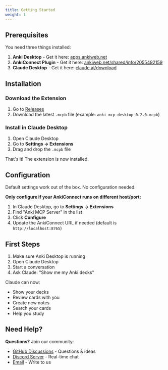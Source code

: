 ```yaml
---
title: Getting Started
weight: 1
---
```


## Prerequisites

You need three things installed:

1. **Anki Desktop** - Get it here: [apps.ankiweb.net](https://apps.ankiweb.net/)
2. **AnkiConnect Plugin** - Get it here: [ankiweb.net/shared/info/2055492159](https://ankiweb.net/shared/info/2055492159)
3. **Claude Desktop** - Get it here: [claude.ai/download](https://claude.ai/download)

## Installation

### Download the Extension

1. Go to [Releases](https://github.com/anki-mcp/anki-mcp-desktop/releases)
2. Download the latest `.mcpb` file (example: `anki-mcp-desktop-0.2.0.mcpb`)

### Install in Claude Desktop

1. Open Claude Desktop
2. Go to **Settings → Extensions**
3. Drag and drop the `.mcpb` file

That's it! The extension is now installed.

## Configuration

Default settings work out of the box. No configuration needed.

**Only configure if your AnkiConnect runs on different host/port:**

1. In Claude Desktop, go to **Settings → Extensions**
2. Find "Anki MCP Server" in the list
3. Click **Configure**
4. Update the AnkiConnect URL if needed (default is `http://localhost:8765`)

## First Steps

1. Make sure Anki Desktop is running
2. Open Claude Desktop
3. Start a conversation
4. Ask Claude: "Show me my Anki decks"

Claude can now:
- Show your decks
- Review cards with you
- Create new notes
- Search your cards
- Help you study

## Need Help?

**Questions?** Join our community:
- [GitHub Discussions](https://github.com/anki-mcp/anki-mcp-desktop/discussions) - Questions & ideas
- [Discord Server](https://discord.gg/JVNcxNB3e7) - Real-time chat
- [Email](mailto:support@ankimcp.ai) - Write to us

